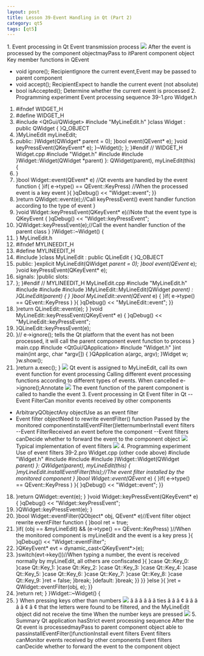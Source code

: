 ```yaml
---
layout: post
title: Lesson 39-Event Handling in Qt (Part 2)
category: qt5
tags: [qt5]
---
```

1\. Event processing in Qt
Event transmission process
![](/md_blog/public/assets/2021-07-25/aa94b9de65954c1f24430768f3649567.png)
After the event is processed by the component objectmayPass to itParent component object
Key member functions in QEvent
- void ignore(); 
RecipientIgnore the current event,Event may be passed to parent component
- void accept(); 
RecipientExpect to handle the current event (not absolute)
- bool isAccepted(); 
Determine whether the current event is processed 
2\. Programming experiment
Event processing sequence 39-1.pro
Widget.h
1. #ifndef WIDGET_H
2. #define WIDGET_H
3. #include <QtGui/QWidget>
#include "MyLineEdit.h"
}class Widget : public QWidget
{
}Q_OBJECT
10. }MyLineEdit myLineEdit;
12. public:
}Widget(QWidget* parent = 0);
}bool event(QEvent* e);
}void keyPressEvent(QKeyEvent* e);
}~Widget();
};
}#endif // WIDGET_H
Widget.cpp
#include "Widget.h"
#include <QDebug>
#include <QEvent>
}Widget::Widget(QWidget *parent)
}: QWidget(parent), myLineEdit(this)
{
8. }
10. }bool Widget::event(QEvent* e) //Qt events are handled by the event function
{
}if( e->type() == QEvent::KeyPress) //When the processed event is a key event
}{
}qDebug() << "Widget::event";
}}
17. }return QWidget::event(e);//Call keyPressEvent() event handler function according to the type of event
}
20. }void Widget::keyPressEvent(QKeyEvent* e)//Note that the event type is QKeyEvent
{
}qDebug() << "Widget::keyPressEvent";
24. }QWidget::keyPressEvent(e);//Call the event handler function of the parent class
}
}Widget::~Widget()
{
30. }
MyLineEdit.h
1. #ifndef MYLINEEDIT_H
2. #define MYLINEEDIT_H
3. #include <QLineEdit>
}class MyLineEdit : public QLineEdit
{
}Q_OBJECT
9. public:
}explicit MyLineEdit(QWidget *parent = 0);
}bool event(QEvent* e);
}void keyPressEvent(QKeyEvent* e);
13. signals:
}public slots:
16. };
}#endif // MYLINEEDIT_H
MyLineEdit.cpp
#include "MyLineEdit.h"
#include <QDebug>
#include <QEvent>
#include <QKeyEvent>
}MyLineEdit::MyLineEdit(QWidget *parent) :
}QLineEdit(parent)
{
}
}bool MyLineEdit::event(QEvent* e)
{
}if( e->type() == QEvent::KeyPress )
}{
}qDebug() << "MyLineEdit::event";
}}
17. }return QLineEdit::event(e);
}
}void MyLineEdit::keyPressEvent(QKeyEvent* e)
{
}qDebug() << "MyLineEdit::keyPressEvent";
24. }QLineEdit::keyPressEvent(e);
26. }// e->ignore(); tells the Qt platform that the event has not been processed, it will call the parent component event function to process
}
main.cpp
#include <QtGui/QApplication>
#include "Widget.h"
}int main(int argc, char *argv[])
{
}QApplication a(argc, argv);
}Widget w;
}w.show();
9. }return a.exec();
}
![](/md_blog/public/assets/2021-07-25/d49a5013886944324bf3381241e1fa3e.gif)
Qt event is assigned to MyLineEdit, call its own event function for event processing
Calling different event processing functions according to different types of events.
When cancelled e-\>ignore();Annotate
![](/md_blog/public/assets/2021-07-25/6b59f260f4a8e4e393b3d3ad111a6710.gif)
The event function of the parent component is called to handle the event
3\. Event processing in Qt
Event filter in Qt
--Event FilterCan monitor events received by other components
- ArbitraryQObjectAny objectUse as an event filter
- Event filter objectNeed to rewrite eventFilter() function
Passed by the monitored componentinstallEventFilter()letternumberInstall event filters
--Event FilterReceived an event before the component
--Event filters canDecide whether to forward the event to the component object
![](/md_blog/public/assets/2021-07-25/0d443be009c3d06f02e236088c524c47.png)
Typical implementation of event filters
![](/md_blog/public/assets/2021-07-25/dda7ccd0e2cf57eee9ab3aa209e0993d.png)
4\. Programming experiment
Use of event filters 39-2.pro
Widget.cpp (other code above)
#include "Widget.h"
#include <QDebug>
#include <QEvent>
#include <QKeyEvent>
}Widget::Widget(QWidget *parent)
}: QWidget(parent), myLineEdit(this)
{
}myLineEdit.installEventFilter(this);//The event filter installed by the monitored component
}
}bool Widget::event(QEvent* e)
{
}if( e->type() == QEvent::KeyPress )
}{
}qDebug() << "Widget::event";
}}
18. }return QWidget::event(e);
}
}void Widget::keyPressEvent(QKeyEvent* e)
{
}qDebug() << "Widget::keyPressEvent";
25. }QWidget::keyPressEvent(e);
}
28. }bool Widget::eventFilter(QObject* obj, QEvent* e)//Event filter object rewrite eventFilter function
{
}bool ret = true;
32. }if( (obj == &myLineEdit) && (e->type() == QEvent::KeyPress) )//When the monitored component is myLineEdit and the event is a key press
}{
}qDebug() << "Widget::eventFilter";
36. }QKeyEvent* evt = dynamic_cast<QKeyEvent*>(e);
38. }switch(evt->key())//When typing a number, the event is received normally by myLineEdit, all others are confiscated
}{
}case Qt::Key_0:
}case Qt::Key_1:
}case Qt::Key_2:
}case Qt::Key_3:
}case Qt::Key_4:
}case Qt::Key_5:
}case Qt::Key_6:
}case Qt::Key_7:
}case Qt::Key_8:
}case Qt::Key_9:
}ret = false;
}break;
}default:
}break;
}}
}}
}else
}{
}ret = QWidget::eventFilter(obj, e);
}}
61. }return ret;
}
}Widget::~Widget()
{
67. }
When pressing keys other than numbers
![](/md_blog/public/assets/2021-07-25/3d740fcec5a1b460d8fa671cd53c74ea.gif)
â â â â â â ties â â â ¢ â â â â â ¢ â ¢ that the letters were found to be filtered, and the MyLineEdit object did not receive the time
When the number keys are pressed
![](/md_blog/public/assets/2021-07-25/6cac8bd93eda7c676b3175fafff8f9cc.gif)
5\. Summary
Qt application hasStrict event processing sequence
After the Qt event is processedmayPass to parent component object
able to passinstallEventFilter()functionInstall event filters
Event filters canMonitor events received by other components
Event filters canDecide whether to forward the event to the component object